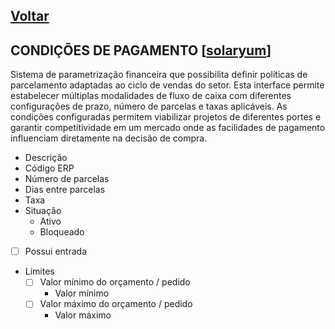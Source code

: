 [Voltar](README.md)
---

## CONDIÇÕES DE PAGAMENTO [[solaryum](https://sandbox.solaryum.com.br/fotus-yfe/configuracoes/condicoes-de-pagamento)]

Sistema de parametrização financeira que possibilita definir políticas de parcelamento adaptadas ao ciclo de vendas do
setor. Esta interface permite estabelecer múltiplas modalidades de fluxo de caixa com diferentes configurações de prazo,
número de parcelas e taxas aplicáveis. As condições configuradas permitem viabilizar projetos de diferentes portes e
garantir competitividade em um mercado onde as facilidades de pagamento influenciam diretamente na decisão de compra.

- Descrição
- Código ERP
- Número de parcelas
- Dias entre parcelas
- Taxa
- Situação
    - Ativo
    - Bloqueado
- [ ] Possui entrada
- Limites
    - [ ] Valor mínimo do orçamento / pedido
        - Valor mínimo
    - [ ] Valor máximo do orçamento / pedido
        - Valor máximo
